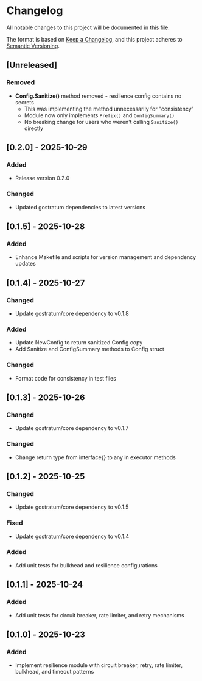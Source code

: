 # Changelog

All notable changes to this project will be documented in this file.

The format is based on [Keep a Changelog](https://keepachangelog.com/en/1.0.0/),
and this project adheres to [Semantic Versioning](https://semver.org/spec/v2.0.0.html).

## [Unreleased]

### Removed
- **Config.Sanitize()** method removed - resilience config contains no secrets
  - This was implementing the method unnecessarily for "consistency"
  - Module now only implements `Prefix()` and `ConfigSummary()`
  - No breaking change for users who weren't calling `Sanitize()` directly

## [0.2.0] - 2025-10-29

### Added
- Release version 0.2.0

### Changed
- Updated gostratum dependencies to latest versions


## [0.1.5] - 2025-10-28

### Added

- Enhance Makefile and scripts for version management and dependency updates

## [0.1.4] - 2025-10-27

### Changed

- Update gostratum/core dependency to v0.1.8

### Added

- Update NewConfig to return sanitized Config copy
- Add Sanitize and ConfigSummary methods to Config struct

### Changed

- Format code for consistency in test files

## [0.1.3] - 2025-10-26

### Changed

- Update gostratum/core dependency to v0.1.7

### Changed

- Change return type from interface{} to any in executor methods

## [0.1.2] - 2025-10-25

### Changed

- Update gostratum/core dependency to v0.1.5

### Fixed

- Update gostratum/core dependency to v0.1.4

### Added

- Add unit tests for bulkhead and resilience configurations

## [0.1.1] - 2025-10-24

### Added

- Add unit tests for circuit breaker, rate limiter, and retry mechanisms

## [0.1.0] - 2025-10-23

### Added

- Implement resilience module with circuit breaker, retry, rate limiter, bulkhead, and timeout patterns